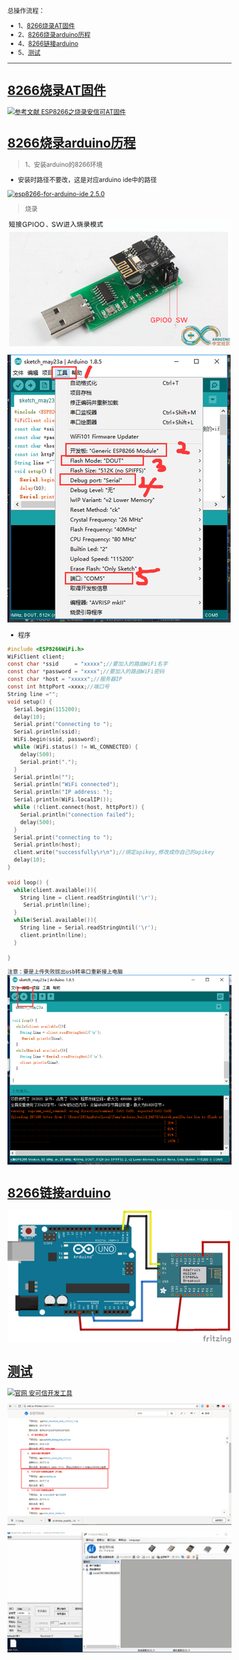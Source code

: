 总操作流程：
- 1、[8266烧录AT固件](#ESP8266-01)
- 2、[8266烧录arduino历程](#ESP8266-02)
- 4、[8266链接arduino](#ESP8266-03)
- 5、[测试](#ESP8266-04)

***

# <a name="ESP8266-01" href="#" >8266烧录AT固件</a>

[![](https://img.shields.io/badge/参考文献-ESP8266之烧录安信可AT固件-yellow.svg "参考文献 ESP8266之烧录安信可AT固件")](https://pan.baidu.com/s/1ZAKDMQ9ojpurD2UM8BtwAA)

# <a name="ESP8266-02" href="#" >8266烧录arduino历程</a>

> 1、安装arduino的8266环境

- 安装时路径不要改，这是对应arduino ide中的路径

[![](https://img.shields.io/badge/esp8266--for--arduino--ide-2.5.0-green.svg "esp8266-for-arduino-ide 2.5.0")](https://pan.baidu.com/s/1ZAKDMQ9ojpurD2UM8BtwAA)


> 烧录

![](image/2-1.png)

![](image/2-4.png)

- 程序

```c
#include <ESP8266WiFi.h>
WiFiClient client;
const char *ssid     = "xxxxx";//要加入的路由WiFi名字
const char *password = "xxxx";//要加入的路由WiFi密码
const char *host = "xxxxx";//服务器IP
const int httpPort =xxxx;//端口号
String line ="";
void setup() {
  Serial.begin(115200);
  delay(10);
  Serial.print("Connecting to ");
  Serial.println(ssid);
  WiFi.begin(ssid, password);
  while (WiFi.status() != WL_CONNECTED) {
    delay(500);
    Serial.print(".");
  }
  Serial.println("");
  Serial.println("WiFi connected");
  Serial.println("IP address: ");
  Serial.println(WiFi.localIP());
  while (!client.connect(host, httpPort)) {
    Serial.println("connection failed");
    delay(500);
  }
  Serial.print("connecting to ");
  Serial.println(host);
  client.write("successfully\r\n");//绑定apikey,修改成你自己的apikey
  delay(10);
}

void loop() {
  while(client.available()){
    String line = client.readStringUntil('\r');
     Serial.println(line);
  }
  while(Serial.available()){
    String line = Serial.readStringUntil('\r');
    client.println(line);
  }

}
```

`
注意：要是上传失败拔出usb转串口重新接上电脑
`
![](image/2-5.png)


# <a name="ESP8266-03" href="#" >8266链接arduino</a>

![](image/2-8.png)

# <a name="ESP8266-04" href="#" >测试</a>
[![](https://img.shields.io/badge/官网-安可信开发工具-red.svg "官网 安可信开发工具")](http://wiki.ai-thinker.com/tools)

![](image/2-10.png)

![](image/2-9.gif)
